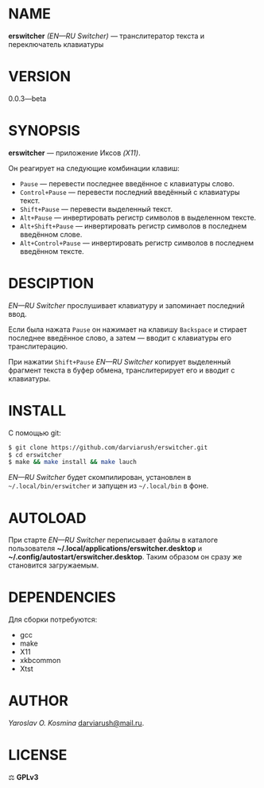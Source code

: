 # NAME

**erswitcher** _(EN—RU Switcher)_ — транслитератор текста и переключатель клавиатуры

# VERSION

0.0.3—beta

# SYNOPSIS

**erswitcher** — приложение Иксов _(X11)_.

Он реагирует на следующие комбинации клавиш:

* `Pause` — перевести последнее введённое с клавиатуры слово.
* `Control+Pause` — перевести последний введённый с клавиатуры текст.
* `Shift+Pause` — перевести выделенный текст.
* `Alt+Pause` — инвертировать регистр символов в выделенном тексте.
* `Alt+Shift+Pause` — инвертировать регистр символов в последнем введённом слове.
* `Alt+Control+Pause` — инвертировать регистр символов в последнем введённом тексте.

# DESCIPTION

_EN—RU Switcher_ прослушивает клавиатуру и запоминает последний ввод.

Если была нажата `Pause` он нажимает на клавишу `Backspace` и стирает последнее введённое слово, а затем — вводит с клавиатуры его транслитерацию.

При нажатии `Shift+Pause` _EN—RU Switcher_ копирует выделенный фрагмент текста в буфер обмена, транслитерирует его и вводит с клавиатуры.

# INSTALL

С помощью git:

```sh
$ git clone https://github.com/darviarush/erswitcher.git
$ cd erswitcher
$ make && make install && make lauch
```

_EN—RU Switcher_ будет скомпилирован, установлен в `~/.local/bin/erswitcher` и запущен из `~/.local/bin` в фоне.

# AUTOLOAD

При старте _EN—RU Switcher_ переписывает файлы в каталоге пользователя **~/.local/applications/erswitcher.desktop** и **~/.config/autostart/erswitcher.desktop**. Таким образом он сразу же становится загружаемым.

# DEPENDENCIES

Для сборки потребуются:

* gcc
* make
* X11
* xkbcommon
* Xtst

# AUTHOR

_Yaroslav O. Kosmina_ <darviarush@mail.ru>.

# LICENSE

⚖ **GPLv3**